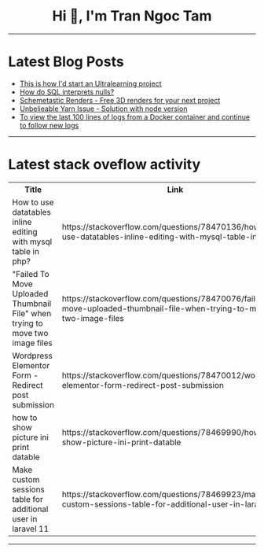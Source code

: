 <h1 align="center">Hi 👋, I'm Tran Ngoc Tam</h1>

---

# Latest Blog Posts 
<!-- BLOG-POST-LIST:START -->
- [This is how I&#39;d start an Ultralearning project](https://dev.to/canro91/this-is-how-id-start-an-ultralearning-project-359b)
- [How do SQL interprets nulls?](https://dev.to/mustafabalila/how-do-sql-interprets-nulls-315k)
- [Schemetastic Renders - Free 3D renders for your next project](https://dev.to/schemetastic/schemetastic-renders-free-3d-renders-for-your-next-project-1l35)
- [Unbelieable Yarn Issue - Solution with node version](https://dev.to/dev188007/unbelieable-yarn-issue-solution-with-node-version-41on)
- [To view the last 100 lines of logs from a Docker container and continue to follow new logs](https://dev.to/pheak_pheasa/to-view-the-last-100-lines-of-logs-from-a-docker-container-and-continue-to-follow-new-logs-3fj1)
<!-- BLOG-POST-LIST:END -->

---

# Latest stack oveflow activity
<table>
  <tr><th>Title</th><th>Link</th></tr>
  <!-- STACKOVERFLOW:START --><tr><td>How to use datatables inline editing with mysql table in php?</td><td>https://stackoverflow.com/questions/78470136/how-to-use-datatables-inline-editing-with-mysql-table-in-php</td></tr><tr><td>&quot;Failed To Move Uploaded Thumbnail File&quot; when trying to move two image files</td><td>https://stackoverflow.com/questions/78470076/failed-to-move-uploaded-thumbnail-file-when-trying-to-move-two-image-files</td></tr><tr><td>Wordpress Elementor Form - Redirect post submission</td><td>https://stackoverflow.com/questions/78470012/wordpress-elementor-form-redirect-post-submission</td></tr><tr><td>how to show picture ini print datable</td><td>https://stackoverflow.com/questions/78469990/how-to-show-picture-ini-print-datable</td></tr><tr><td>Make custom sessions table for additional user in laravel 11</td><td>https://stackoverflow.com/questions/78469923/make-custom-sessions-table-for-additional-user-in-laravel-11</td></tr><!-- STACKOVERFLOW:END -->
</table>

---


